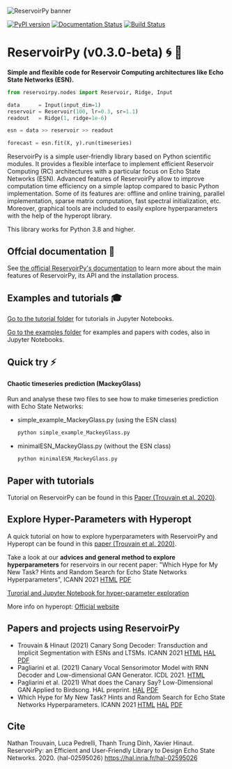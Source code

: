 ![ReservoirPy banner](static/rpy_banner_bw.png)

[![PyPI version](https://badge.fury.io/py/reservoirpy.svg)](https://badge.fury.io/py/reservoirpy)
[![Documentation Status](https://readthedocs.org/projects/reservoirpy/badge/?version=latest)](https://reservoirpy.readthedocs.io/en/latest/?badge=latest)
[![Build Status](https://travis-ci.org/reservoirpy/reservoirpy.svg?branch=master)](https://travis-ci.org/reservoirpy/reservoirpy)


# ReservoirPy (v0.3.0-**beta**) 🌀 🧠
**Simple and flexible code for Reservoir Computing architectures like Echo State Networks (ESN).**


```python
from reservoirpy.nodes import Reservoir, Ridge, Input

data      = Input(input_dim=1)
reservoir = Reservoir(100, lr=0.3, sr=1.1)
readout   = Ridge(1, ridge=1e-6)

esn = data >> reservoir >> readout

forecast = esn.fit(X, y).run(timeseries)
```


ReservoirPy is a simple user-friendly library based on Python scientific modules. It provides a flexible interface to implement efficient Reservoir Computing (RC) architectures with a particular focus on Echo State Networks (ESN). Advanced features of ReservoirPy allow to improve computation time efficiency on a simple laptop compared to basic Python implementation. Some of its features are: offline and online training, parallel implementation, sparse matrix computation, fast spectral initialization, etc. Moreover, graphical tools are included to easily explore hyperparameters with the help of the hyperopt library.

This library works for Python 3.8 and higher.

## Offcial documentation 📖

See [the official ReservoirPy's documentation](https://reservoirpy.readthedocs.io/en/latest/?badge=latest)
to learn more about the main features of ReservoirPy, its API and the installation process.

## Examples and tutorials 🎓

[Go to the tutorial folder](./tutorials/) for tutorials in Jupyter Notebooks.

[Go to the examples folder](./examples/) for examples and papers with codes, also in Jupyter Notebooks.


## Quick try ⚡
#### Chaotic timeseries prediction (MackeyGlass)

Run and analyse these two files to see how to make timeseries prediction with Echo State Networks:
- simple_example_MackeyGlass.py (using the ESN class)

    ```bash
    python simple_example_MackeyGlass.py
    ```

- minimalESN_MackeyGlass.py (without the ESN class)

    ```bash
    python minimalESN_MackeyGlass.py
    ```

## Paper with tutorials
Tutorial on ReservoirPy can be found in this [Paper (Trouvain et al. 2020)](https://hal.inria.fr/hal-02595026).

## Explore Hyper-Parameters with Hyperopt
A quick tutorial on how to explore hyperparameters with ReservoirPy and Hyperopt can be found in this [paper (Trouvain et al. 2020)](https://hal.inria.fr/hal-02595026).

Take a look at our **advices and general method to explore hyperparameters** for reservoirs in our recent paper:
"Which Hype for My New Task? Hints and Random Search for Echo State Networks Hyperparameters", ICANN 2021
[HTML](https://link.springer.com/chapter/10.1007/978-3-030-86383-8_7) [PDF](https://hal.inria.fr/hal-03203318/)

[Turorial and Jupyter Notebook for hyper-parameter exploration](./examples/Optimization%20of%20hyperparameters)

More info on hyperopt: [Official website](http://hyperopt.github.io/hyperopt/)

## Papers and projects using ReservoirPy
- Trouvain & Hinaut (2021) Canary Song Decoder: Transduction and Implicit Segmentation with ESNs and LTSMs. ICANN 2021 [HTML](https://link.springer.com/chapter/10.1007/978-3-030-86383-8_6) [HAL](https://hal.inria.fr/hal-03203374) [PDF](https://hal.inria.fr/hal-03203374/document)
- Pagliarini et al. (2021) Canary Vocal Sensorimotor Model with RNN Decoder and Low-dimensional GAN Generator. ICDL 2021. [HTML](https://ieeexplore.ieee.org/abstract/document/9515607?casa_token=QbpNhxjtfFQAAAAA:3klJ9jDfA0EEbckAdPFeyfIwQf5qEicaKS-U94aIIqf2q5xkX74gWJcm3w9zxYy9SYOC49mQt6vF) 
- Pagliarini et al. (2021) What does the Canary Say? Low-Dimensional GAN Applied to Birdsong. HAL preprint. [HAL](https://hal.inria.fr/hal-03244723/) [PDF](https://hal.inria.fr/hal-03244723/document)
- Which Hype for My New Task? Hints and Random Search for Echo State Networks Hyperparameters. ICANN 2021 [HTML](https://link.springer.com/chapter/10.1007/978-3-030-86383-8_7) [HAL](https://hal.inria.fr/hal-03203318) [PDF](https://hal.inria.fr/hal-03203318)



## Cite
Nathan Trouvain, Luca Pedrelli, Thanh Trung Dinh, Xavier Hinaut. ReservoirPy: an Efficient and User-Friendly Library to Design Echo State Networks. 2020. ⟨hal-02595026⟩ https://hal.inria.fr/hal-02595026
